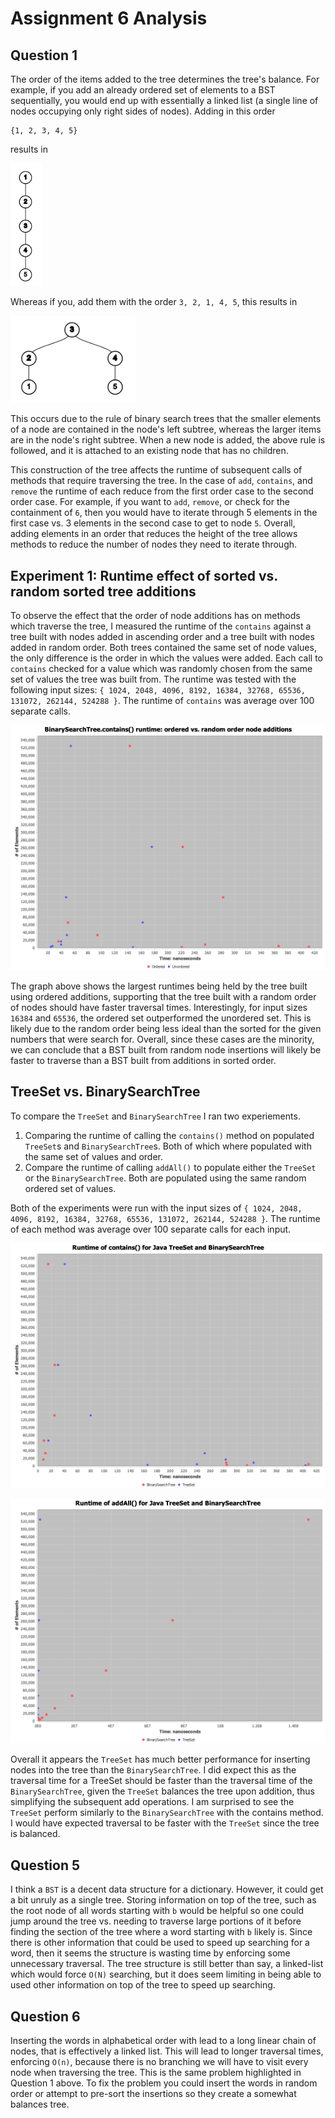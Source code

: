 # Assignment 6 Analysis

## Question 1

The order of the items added to the tree determines the tree's balance. 
For example, if you add an already ordered set of elements to a BST sequentially, you would end up with essentially a linked list (a single line of nodes occupying only right sides of nodes).
Adding in this order
```
{1, 2, 3, 4, 5}
```
results in

<img src="linearTree.png" alt="drawing" width="50"/>

Whereas if you, add them with the order `3, 2, 1, 4, 5`, this results in

<img src="non_linear_tree.png" alt="drawing" width="200"/>

This occurs due to the rule of binary search trees that the smaller elements of a node are contained in the node's left subtree, whereas the larger items are in the node's right subtree.
When a new node is added, the above rule is followed, and it is attached to an existing node that has no children.

This construction of the tree affects the runtime of subsequent calls of methods that require traversing the tree.
In the case of `add`, `contains`, and `remove` the runtime of each reduce from the first order case to the second order case.
For example, if you want to `add`, `remove`, or check for the containment of `6`, then you would have to iterate through 5 elements in the first case vs. 3 elements in the second case to get to node `5`.
Overall, adding elements in an order that reduces the height of the tree allows methods to reduce the number of nodes they need to iterate through.

## Experiment 1: Runtime effect of sorted vs. random sorted tree additions

To observe the effect that the order of node additions has on methods which traverse the tree, I measured the runtime of the `contains` against a tree built with nodes added in ascending order and a tree built with nodes added in random order.
Both trees contained the same set of node values, the only difference is the order in which the values were added.
Each call to `contains` checked for a value which was randomly chosen from the same set of values the tree was built from.
The runtime was tested with the following input sizes: `{ 1024, 2048, 4096, 8192, 16384, 32768, 65536, 131072, 262144, 524288 }`.
The runtime of `contains` was average over 100 separate calls.

![](Contains.png)

The graph above shows the largest runtimes being held by the tree built using ordered additions, supporting that the tree built with a random order of nodes should have faster traversal times.
Interestingly, for input sizes `16384` and `65536`, the ordered set outperformed the unordered set.
This is likely due to the random order being less ideal than the sorted for the given numbers that were search for.
Overall, since these cases are the minority, we can conclude that a BST built from random node insertions will likely be faster to traverse than a BST built from additions in sorted order.

## TreeSet vs. BinarySearchTree

To compare the `TreeSet` and `BinarySearchTree` I ran two experiements.
1. Comparing the runtime of calling the `contains()` method on populated `TreeSet`s and `BinarySearchTree`s. Both of which where populated with the same set of values and order.
2. Compare the runtime of calling `addAll()` to populate either the `TreeSet` or the `BinarySearchTree`. Both are populated using the same random ordered set of values.

Both of the experiments were run with the input sizes of `{ 1024, 2048, 4096, 8192, 16384, 32768, 65536, 131072, 262144, 524288 }`.
The runtime of each method was average over 100 separate calls for each input.

![](BSTvsTreeSetContains.png)

![](BSTvsTreeSetAddAll.png)

Overall it appears the `TreeSet` has much better performance for inserting nodes into the tree than the `BinarySearchTree`.
I did expect this as the traversal time for a TreeSet should be faster than the traversal time of the `BinarySearchTree`, given the `TreeSet` balances the tree upon addition, thus simplifying the subsequent add operations.
I am surprised to see the `TreeSet` perform similarly to the `BinarySearchTree` with the contains method.
I would have expected traversal to be faster with the `TreeSet` since the tree is balanced.

## Question 5

I think a `BST` is a decent data structure for a dictionary.
However, it could get a bit unruly as a single tree.
Storing information on top of the tree, such as the root node of all words starting with `b` would be helpful so one could jump around the tree vs. needing to traverse large portions of it before finding the section of the tree where a word starting with `b` likely is.
Since there is other information that could be used to speed up searching for a word, then it seems the structure is wasting time by enforcing some unnecessary traversal.
The tree structure is still better than say, a linked-list which would force `O(N)` searching, but it does seem limiting in being able to used other information on top of the tree to speed up searching.

## Question 6

Inserting the words in alphabetical order with lead to a long linear chain of nodes, that is effectively a linked list.
This will lead to longer traversal times, enforcing `O(n)`, because there is no branching we will have to visit every node when traversing the tree.
This is the same problem highlighted in Question 1 above.
To fix the problem you could insert the words in random order or attempt to pre-sort the insertions so they create a somewhat balances tree.

